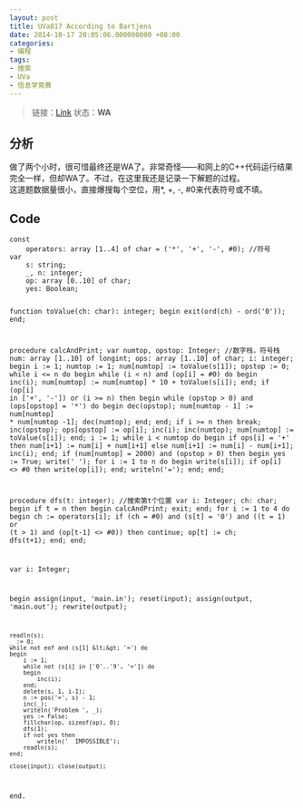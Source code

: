 ```yaml
---
layout: post
title: UVa817 According to Bartjens
date: 2014-10-17 20:05:06.000000000 +08:00
categories:
- 编程
tags:
- 搜索
- UVa
- 信息学竞赛
---
```

<blockquote>
<p>链接：<a href="http://uva.onlinejudge.org/index.php?option=com_onlinejudge&amp;Itemid=8&amp;page=show_problem&amp;category=10&amp;problem=758&amp;mosmsg=Submission%20received%20with%20ID%2014367065">Link</a> 状态：<strong>WA</strong></p>
</blockquote>
<h2><strong>分析</strong></h2>
<p>做了两个小时，很可惜最终还是WA了。非常奇怪——和网上的C++代码运行结果完全一样，但却WA了。不过，在这里我还是记录一下解题的过程。<br />
这道题数据量很小，直接爆搜每个空位，用*, +, -, #0来代表符号或不填。</p>
<h2><strong>Code</strong></h2>
<pre><code>const
    operators: array [1..4] of char = ('*', '+', '-', #0); //符号
var
    s: string;
    _, n: integer;
    op: array [0..10] of char;
    yes: Boolean;

function toValue(ch: char): integer;
begin
    exit(ord(ch) - ord('0'));
end;

procedure calcAndPrint; 
var
    numtop, opstop: Integer;  //数字栈，符号栈
    num: array [1..10] of longint;
    ops: array [1..10] of char;
    i: integer;
begin
    i := 1;
    numtop := 1;
    num[numtop] := toValue(s[1]);
    opstop := 0;
    while i &lt;= n do
    begin
        while (i &lt; n) and (op[i] = #0) do
        begin
            inc(i);
            num[numtop] := num[numtop] * 10 + toValue(s[i]);
        end;
        if (op[i] in ['+', '-']) or (i &gt;= n) then
        begin
            while (opstop &gt; 0) and (ops[opstop] = '*') do
            begin
                dec(opstop);
                num[numtop - 1] := num[numtop] * num[numtop -1];
                dec(numtop);
            end;
        end;
        if i &gt;= n then break;
        inc(opstop);
        ops[opstop] := op[i];
        inc(i);
        inc(numtop);
        num[numtop] := toValue(s[i]);
    end;
    i := 1;
    while i &lt; numtop do
    begin
        if ops[i] = '+' then
            num[i+1] := num[i] + num[i+1]
        else
            num[i+1] := num[i] - num[i+1];
        inc(i);
    end;
    if (num[numtop] = 2000) and (opstop &gt; 0) then
    begin
        yes := True;
        write('  ');
        for i := 1 to n do
        begin
            write(s[i]);
            if op[i] &lt;&gt; #0  then
                write(op[i]);
        end;
        writeln('=');
    end;
end;

procedure dfs(t: integer); //搜索第t个位置
var
    i: Integer;
    ch: char;
begin
    if t = n then
    begin
        calcAndPrint;
        exit;
    end;
    for i := 1 to 4 do
    begin
        ch := operators[i];
        if (ch = #0) and (s[t] = '0') and ((t = 1) or (t &gt; 1) and (op[t-1] &lt;&gt; #0)) then continue;
        op[t] := ch;
        dfs(t+1);
    end;
end;

var
    i: Integer;

begin
    assign(input, 'main.in'); reset(input);
    assign(output, 'main.out'); rewrite(output);

    readln(s);
    _ := 0;
    while not eof and (s[1] &lt;&gt; '=') do
    begin
        i := 1;
        while not (s[i] in ['0'..'9', '=']) do
        begin
            inc(i);
        end;
        delete(s, 1, i-1);
        n := pos('=', s) - 1;
        inc(_);
        writeln('Problem ', _);
        yes := False;
        fillchar(op, sizeof(op), 0);
        dfs(1);
        if not yes then
            writeln('  IMPOSSIBLE');
        readln(s);
    end;

    close(input); close(output);
end.
</code></pre>
